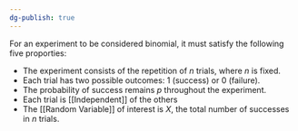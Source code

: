 ```yaml
---
dg-publish: true
---
```

For an experiment to be considered binomial, it must satisfy the  following five proporties:
- The experiment consists of the repetition of $n$ trials, where $n$ is fixed.
- Each trial has two possible outcomes: $1$ (success) or $0$ (failure).
- The probability of success remains $p$ throughout the experiment.
- Each trial is [[Independent]] of the others
- The [[Random Variable]] of interest is $X$, the total number of successes in $n$ trials.